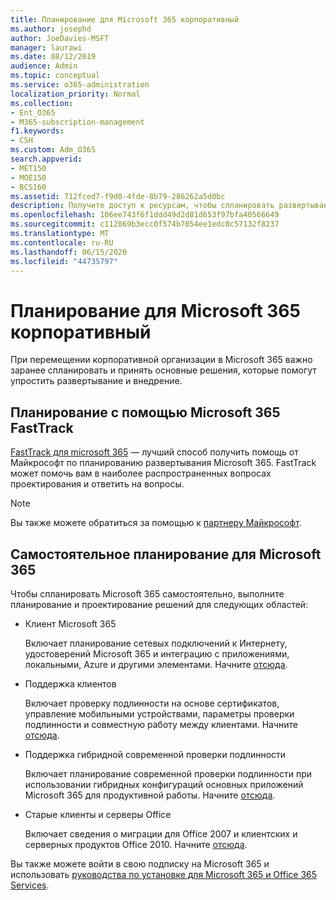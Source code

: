 ```yaml
---
title: Планирование для Microsoft 365 корпоративный
ms.author: josephd
author: JoeDavies-MSFT
manager: laurawi
ms.date: 08/12/2019
audience: Admin
ms.topic: conceptual
ms.service: o365-administration
localization_priority: Normal
ms.collection:
- Ent_O365
- M365-subscription-management
f1.keywords:
- CSH
ms.custom: Adm_O365
search.appverid:
- MET150
- MOE150
- BCS160
ms.assetid: 712fced7-f9d0-4fde-8b79-286262a5d0bc
description: Получите доступ к ресурсам, чтобы спланировать развертывание Microsoft 365 корпоративный.
ms.openlocfilehash: 106ee743f6f1ddd49d2d81d653f97bfa40566649
ms.sourcegitcommit: c112869b3ecc0f574b7054ee1edc8c57132f8237
ms.translationtype: MT
ms.contentlocale: ru-RU
ms.lasthandoff: 06/15/2020
ms.locfileid: "44735797"
---
```

# <a name="plan-for-microsoft-365-enterprise"></a>Планирование для Microsoft 365 корпоративный

При перемещении корпоративной организации в Microsoft 365 важно заранее спланировать и принять основные решения, которые помогут упростить развертывание и внедрение. 

## <a name="planning-with-microsoft-365-fasttrack"></a>Планирование с помощью Microsoft 365 FastTrack

[FastTrack для microsoft 365](https://www.microsoft.com/en-us/fasttrack/microsoft-365) — лучший способ получить помощь от Майкрософт по планированию развертывания Microsoft 365. FastTrack может помочь вам в наиболее распространенных вопросах проектирования и ответить на вопросы. 

>[!Note]
>Вы также можете обратиться за помощью к [партнеру Майкрософт](https://www.microsoft.com/solution-providers/home).
>

## <a name="do-it-yourself-planning-for-microsoft-365"></a>Самостоятельное планирование для Microsoft 365

Чтобы спланировать Microsoft 365 самостоятельно, выполните планирование и проектирование решений для следующих областей:

- Клиент Microsoft 365

  Включает планирование сетевых подключений к Интернету, удостоверений Microsoft 365 и интеграцию с приложениями, локальными, Azure и другими элементами. Начните [отсюда](subscriptions-licenses-accounts-and-tenants-for-microsoft-cloud-offerings.md).

- Поддержка клиентов

  Включает проверку подлинности на основе сертификатов, управление мобильными устройствами, параметры проверки подлинности и совместную работу между клиентами. Начните [отсюда](office-365-client-support-certificate-based-authentication.md).

- Поддержка гибридной современной проверки подлинности

  Включает планирование современной проверки подлинности при использовании гибридных конфигураций основных приложений Microsoft 365 для продуктивной работы. Начните [отсюда](hybrid-modern-auth-overview.md).

- Старые клиенты и серверы Office

  Включает сведения о миграции для Office 2007 и клиентских и серверных продуктов Office 2010. Начните [отсюда](plan-upgrade-previous-versions-office.md).

Вы также можете войти в свою подписку на Microsoft 365 и использовать [руководства по установке для Microsoft 365 и Office 365 Services](setup-guides-for-office-365.md).

